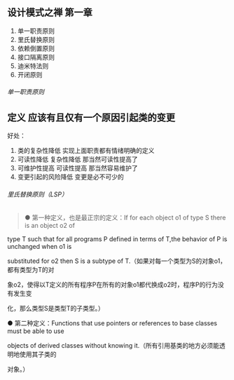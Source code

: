 
## 设计模式之禅 第一章

 1. 单一职责原则
 2. 里氏替换原则
 3. 依赖倒置原则
 4. 接口隔离原则
 5. 迪米特法则
 6. 开闭原则
 
###### 单一职责原则

 
**定义**
应该有且仅有一个原因引起类的变更
---
好处：
1. 类的复杂性降低 实现上面职责都有情绪明确的定义
2. 可读性降低 复杂性降低 那当然可读性提高了
3. 可维护性提高 可读性提高 那当然容易维护了
4. 变更引起的风险降低 变更是必不可少的

###### 里氏替换原则（LSP）

>  ● 第一种定义，也是最正宗的定义：If for each object o1 of type S there is an object o2 of

type T such that for all programs P defined in terms of T,the behavior of P is unchanged when o1 is

substituted for o2 then S is a subtype of T.（如果对每一个类型为S的对象o1，都有类型为T的对

象o2，使得以T定义的所有程序P在所有的对象o1都代换成o2时，程序P的行为没有发生变

化，那么类型S是类型T的子类型。）

● 第二种定义：Functions that use pointers or references to base classes must be able to use

objects of derived classes without knowing it.（所有引用基类的地方必须能透明地使用其子类的

对象。） 